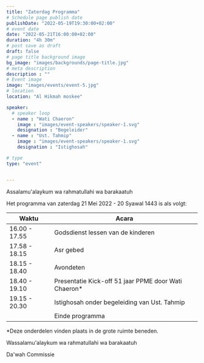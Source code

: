 ```yaml
---
title: "Zaterdag Programma"
# Schedule page publish date
publishDate: "2022-05-19T19:30:00+02:00"
# event date
date: "2022-05-21T16:00:00+02:00"
duration: "4h 30m"
# post save as draft
draft: false
# page title background image
bg_image: "images/backgrounds/page-title.jpg"
# meta description
description : ""
# Event image
image: "images/events/event-5.jpg"
# location
location: "Al Hikmah moskee"

speaker:
  # speaker loop
  - name : "Wati Chaeron"
    image : "images/event-speakers/speaker-1.svg"
    designation : "Begeleider"
  - name : "Ust. Tahmip"
    image : "images/event-speakers/speaker-1.svg"
    designation : "Istighosah"

# type
type: "event"


---
```


Assalamu'alaykum wa rahmatullahi wa barakaatuh

Het programma van zaterdag 21 Mei 2022 - 20 Syawal 1443 is als volgt: 


| Waktu  | Acara |
|--------|-------|
| 16.00 - 17.55 | Godsdienst lessen van de kinderen |
| 17.58 - 18.15 | Asr gebed | 
| 18.15 - 18.40 | Avondeten | 
| 18.40 - 19.10 | Presentatie Kick-off 51 jaar PPME door Wati Chaeron* |
| 19.15 - 20.30 | Istighosah onder begeleiding van Ust. Tahmip | 
|   | Einde programma | 

*Deze onderdelen vinden plaats in de grote ruimte beneden.


Wassalamu'alaykum wa rahmatullahi wa barakaatuh

Da'wah Commissie